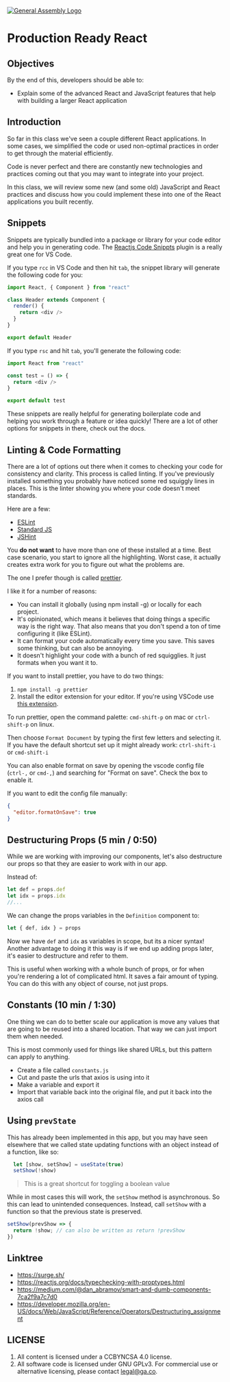 [![General Assembly Logo](https://camo.githubusercontent.com/1a91b05b8f4d44b5bbfb83abac2b0996d8e26c92/687474703a2f2f692e696d6775722e636f6d2f6b6538555354712e706e67)](https://generalassemb.ly/education/web-development-immersive)

# Production Ready React

## Objectives

By the end of this, developers should be able to:

- Explain some of the advanced React and JavaScript features that help with
  building a larger React application

## Introduction

So far in this class we've seen a couple different React applications. In some
cases, we simplified the code or used non-optimal practices in order to get
through the material efficiently.

Code is never perfect and there are constantly new technologies and practices
coming out that you may want to integrate into your project.

In this class, we will review some new (and some old) JavaScript and React practices and
discuss how you could implement these into one of the React applications you
built recently.

## Snippets

Snippets are typically bundled into a package or library for your code editor
and help you in generating code. The
[Reactjs Code Snippts](https://github.com/xabikos/vscode-react) plugin is a
really great one for VS Code.

If you type `rcc` in VS Code and then hit `tab`, the snippet library will
generate the following code for you:

```js
import React, { Component } from "react"

class Header extends Component {
  render() {
    return <div />
  }
}

export default Header
```

If you type `rsc` and hit `tab`, you'll generate the following code:

```js
import React from "react"

const test = () => {
  return <div />
}

export default test
```

These snippets are really helpful for generating boilerplate code and helping
you work through a feature or idea quickly! There are a lot of other options for
snippets in there, check out the docs.

## Linting & Code Formatting

There are a lot of options out there when it comes to checking your code for
consistency and clarity. This process is called linting. If you've previously
installed something you probably have noticed some red squiggly lines in places.
This is the linter showing you where your code doesn't meet standards.

Here are a few:

- [ESLint](https://eslint.org/)
- [Standard JS](https://standardjs.com/)
- [JSHint](http://jshint.com/)

You **do not want** to have more than one of these installed at a time. Best
case scenario, you start to ignore all the highlighting. Worst case, it actually
creates extra work for you to figure out what the problems are.

The one I prefer though is called [prettier](https://prettier.io/docs/en/install.html).

I like it for a number of reasons:

- You can install it globally (using npm install -g) or locally for each
  project.
- It's opinionated, which means it believes that doing things a specific way is
  the right way. That also means that you don't spend a ton of time configuring
  it (like ESLint).
- It can format your code automatically every time you save. This saves some
  thinking, but can also be annoying.
- It doesn't highlight your code with a bunch of red squigglies. It just formats
  when you want it to.

If you want to install prettier, you have to do two things:

1.  `npm install -g prettier`
2.  Install the editor extension for your editor. If you're using VSCode use
    [this extension](https://marketplace.visualstudio.com/items?itemName=esbenp.prettier-vscode).

To run prettier, open the command palette: `cmd-shift-p` on mac or
`ctrl-shift-p` on linux.

Then choose `Format Document` by typing the first few letters and selecting it.
If you have the default shortcut set up it might already work: `ctrl-shift-i` or
`cmd-shift-i`

You can also enable format on save by opening the vscode config file (`ctrl-,`
or `cmd-,`) and searching for "Format on save". Check the box to enable it.

If you want to edit the config file manually:

```json
{
  "editor.formatOnSave": true
}
```

## Destructuring Props (5 min / 0:50)

While we are working with improving our components, let's also destructure our
props so that they are easier to work with in our app.

Instead of:

```js
let def = props.def
let idx = props.idx
//...
```

We can change the props variables in the `Definition` component to:

```js
let { def, idx } = props
```

Now we have `def` and `idx` as variables in scope, but its a nicer syntax!
Another advantage to doing it this way is if we end up adding props later, it's
easier to destructure and refer to them.

This is useful when working with a whole bunch of props, or for when you're
rendering a lot of complicated html. It saves a fair amount of typing. You can
do this with any object of course, not just props.

## Constants (10 min / 1:30)

One thing we can do to better scale our application is move any values that are
going to be reused into a shared location. That way we can just import them when
needed.

This is most commonly used for things like shared URLs, but this pattern can
apply to anything.

- Create a file called `constants.js`
- Cut and paste the urls that axios is using into it
- Make a variable and export it
- Import that variable back into the original file, and put it back into the
  axios call


## Using `prevState`

This has already been implemented in this app, but you may have seen elsewhere
that we called state updating functions with an object instead of a function, like so:

```js
  let [show, setShow] = useState(true)
  setShow(!show)
```

> This is a great shortcut for toggling a boolean value

While in most cases this will work, the `setShow` method is asynchronous. So
this can lead to unintended consequences. Instead, call `setShow` with a
function so that the previous state is preserved.

```js
setShow(prevShow => {
  return !show; // can also be written as return !prevShow
})
```

## Linktree

- https://surge.sh/
- https://reactjs.org/docs/typechecking-with-proptypes.html
- https://medium.com/@dan_abramov/smart-and-dumb-components-7ca2f9a7c7d0
- https://developer.mozilla.org/en-US/docs/Web/JavaScript/Reference/Operators/Destructuring_assignment


## LICENSE

1. All content is licensed under a CC­BY­NC­SA 4.0 license.
1. All software code is licensed under GNU GPLv3. For commercial use or
   alternative licensing, please contact legal@ga.co.
